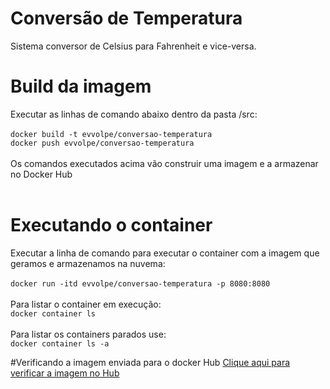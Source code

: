 # Conversão de Temperatura
Sistema conversor de  Celsius para Fahrenheit e vice-versa.

# Build da imagem

Executar as linhas de comando abaixo dentro da pasta /src: </br></br>
`docker build -t evvolpe/conversao-temperatura`</br>
`docker push evvolpe/conversao-temperatura`</br></br>
Os comandos executados acima vão construir uma imagem e a armazenar no Docker Hub </br></br>

# Executando o container

Executar a linha de comando para executar o container com a imagem que geramos e armazenamos na nuvema: </br></br>
`docker run -itd evvolpe/conversao-temperatura -p 8080:8080`</br></br>
Para listar o container em execução: </br>
`docker container ls` </br></br>
Para listar os containers parados use:</br>
`docker container ls -a` </br>

#Verificando a imagem enviada para o docker Hub
[Clique aqui para verificar a imagem no Hub](https://hub.docker.com/repository/docker/evvolpe/conversao-temperatura)